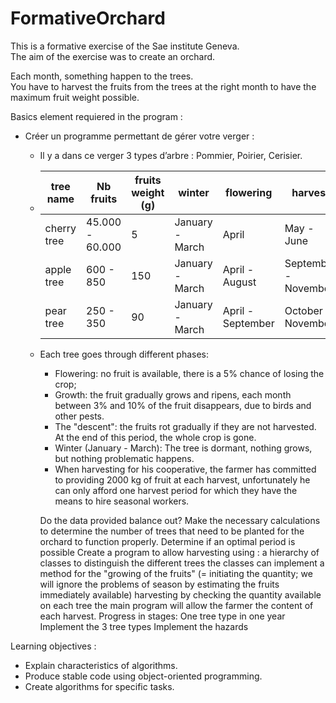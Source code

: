 # FormativeOrchard


This is a formative exercise of the Sae institute Geneva.  
The aim of the exercise was to create an orchard.  

Each month, something happen to the trees.  
You have to harvest the fruits from the trees at the right month to have the maximum fruit weight possible.

Basics element requiered in the program :  
* Créer un programme permettant de gérer votre verger :
  * Il y a dans ce verger 3 types d’arbre : Pommier, Poirier, Cerisier.
  * | tree name | Nb fruits | fruits weight (g)| winter | flowering | harvest | descent (autumn) |
    | --- | --- | --- | --- | --- | --- | --- |
    | cherry tree | 45.000 - 60.000 | 5 | January - March | April | May - June | July - December |
    | apple tree | 600 - 850 | 150 | January - March | April - August | September - November | July - December |
    | pear tree | 250 - 350 | 90 | January - March | April - September | October - November | July - December |

  * Each tree goes through different phases:
    * Flowering: no fruit is available, there is a 5% chance of losing the crop;  
    * Growth: the fruit gradually grows and ripens, each month between 3% and 10% of the fruit disappears, due to birds and other pests.  
    * The "descent": the fruits rot gradually if they are not harvested. At the end of this period, the whole crop is gone.  
    * Winter (January - March): The tree is dormant, nothing grows, but nothing problematic happens.  
    * When harvesting for his cooperative, the farmer has committed to providing 2000 kg of fruit at each harvest, unfortunately he can only afford one harvest period for        which they have the means to hire seasonal workers.  

 

    Do the data provided balance out? 
        Make the necessary calculations to determine the number of trees that need to be planted for the orchard to function properly.
        Determine if an optimal period is possible
    Create a program to allow harvesting using :
        a hierarchy of classes to distinguish the different trees
        the classes can implement a method for
             the "growing of the fruits" (= initiating the quantity; we will ignore the problems of season by estimating the fruits immediately available)
            harvesting by checking the quantity available on each tree
        the main program will allow the farmer the content of each harvest. 
    Progress in stages:
        One tree type in one year
        Implement the 3 tree types
        Implement the hazards


Learning objectives :  
* Explain characteristics of algorithms.
* Produce stable code using object-oriented programming.
* Create algorithms for specific tasks. 
